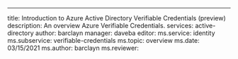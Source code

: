 ---
title: Introduction to Azure Active Directory Verifiable Credentials (preview)
description: An overview Azure Verifiable Credentials.
services: active-directory
author: barclayn
manager: daveba
editor:
ms.service: identity
ms.subservice: verifiable-credentials
ms.topic: overview
ms.date: 03/15/2021
ms.author: barclayn
ms.reviewer: 